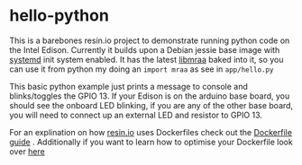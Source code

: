 # hello-python
This is a barebones resin.io project to demonstrate running python code on the Intel Edison.
Currently it builds upon a Debian jessie base image with [systemd][systemd-link] init system enabled. It has the latest [libmraa][mraa-link] baked into it, so you can use it from python my doing an `import mraa` as see in `app/hello.py`

This basic python example just prints a message to console and blinks/toggles the GPIO 13. If your Edison is on the arduino base board, you should see the onboard LED blinking, if you are any of the other base board, you will need to connect up an external LED and resistor to GPIO 13.

For an explination on how [resin.io](https://resin.io/) uses Dockerfiles check out the [Dockerfile guide](http://docs.resin.io/#/pages/dockerfile.md)
 . Additionally if you want to learn how to optimise your Dockerfile look over [here](http://docs.resin.io/#/pages/build-optimisation.md)


[mraa-link]:https://github.com/intel-iot-devkit/mraa
[systemd-link]:https://wiki.archlinux.org/index.php/Systemd
